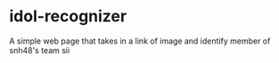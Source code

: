 # idol-recognizer
A simple web page that takes in a link of image and identify member of snh48's team sii

